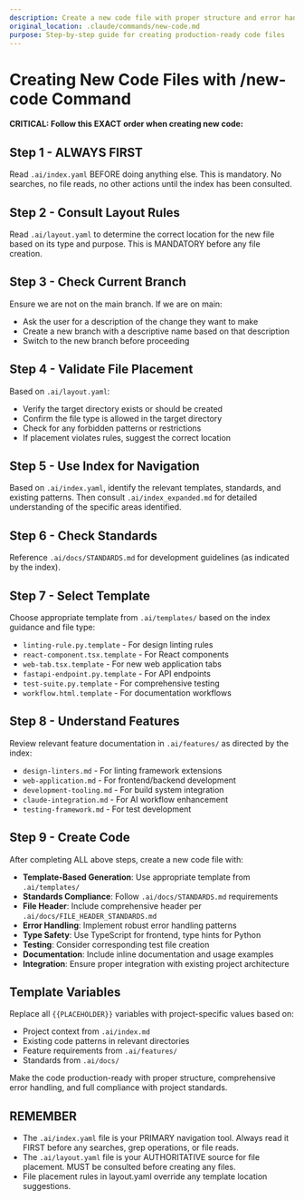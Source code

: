 ```yaml
---
description: Create a new code file with proper structure and error handling
original_location: .claude/commands/new-code.md
purpose: Step-by-step guide for creating production-ready code files
---
```


# Creating New Code Files with /new-code Command

**CRITICAL: Follow this EXACT order when creating new code:**

## Step 1 - ALWAYS FIRST
Read `.ai/index.yaml` BEFORE doing anything else. This is mandatory. No searches, no file reads, no other actions until the index has been consulted.

## Step 2 - Consult Layout Rules
Read `.ai/layout.yaml` to determine the correct location for the new file based on its type and purpose. This is MANDATORY before any file creation.

## Step 3 - Check Current Branch
Ensure we are not on the main branch. If we are on main:
  - Ask the user for a description of the change they want to make
  - Create a new branch with a descriptive name based on that description
  - Switch to the new branch before proceeding

## Step 4 - Validate File Placement
Based on `.ai/layout.yaml`:
  - Verify the target directory exists or should be created
  - Confirm the file type is allowed in the target directory
  - Check for any forbidden patterns or restrictions
  - If placement violates rules, suggest the correct location

## Step 5 - Use Index for Navigation
Based on `.ai/index.yaml`, identify the relevant templates, standards, and existing patterns. Then consult `.ai/index_expanded.md` for detailed understanding of the specific areas identified.

## Step 6 - Check Standards
Reference `.ai/docs/STANDARDS.md` for development guidelines (as indicated by the index).

## Step 7 - Select Template
Choose appropriate template from `.ai/templates/` based on the index guidance and file type:
   - `linting-rule.py.template` - For design linting rules
   - `react-component.tsx.template` - For React components
   - `web-tab.tsx.template` - For new web application tabs
   - `fastapi-endpoint.py.template` - For API endpoints
   - `test-suite.py.template` - For comprehensive testing
   - `workflow.html.template` - For documentation workflows

## Step 8 - Understand Features
Review relevant feature documentation in `.ai/features/` as directed by the index:
  - `design-linters.md` - For linting framework extensions
  - `web-application.md` - For frontend/backend development
  - `development-tooling.md` - For build system integration
  - `claude-integration.md` - For AI workflow enhancement
  - `testing-framework.md` - For test development

## Step 9 - Create Code
After completing ALL above steps, create a new code file with:

- **Template-Based Generation**: Use appropriate template from `.ai/templates/`
- **Standards Compliance**: Follow `.ai/docs/STANDARDS.md` requirements
- **File Header**: Include comprehensive header per `.ai/docs/FILE_HEADER_STANDARDS.md`
- **Error Handling**: Implement robust error handling patterns
- **Type Safety**: Use TypeScript for frontend, type hints for Python
- **Testing**: Consider corresponding test file creation
- **Documentation**: Include inline documentation and usage examples
- **Integration**: Ensure proper integration with existing project architecture

## Template Variables
Replace all `{{PLACEHOLDER}}` variables with project-specific values based on:
- Project context from `.ai/index.md`
- Existing code patterns in relevant directories
- Feature requirements from `.ai/features/`
- Standards from `.ai/docs/`

Make the code production-ready with proper structure, comprehensive error handling, and full compliance with project standards.

## REMEMBER
- The `.ai/index.yaml` file is your PRIMARY navigation tool. Always read it FIRST before any searches, grep operations, or file reads.
- The `.ai/layout.yaml` file is your AUTHORITATIVE source for file placement. MUST be consulted before creating any files.
- File placement rules in layout.yaml override any template location suggestions.